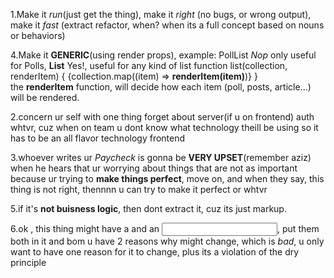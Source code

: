 1.Make it _run_(just get the thing), make it _right_ (no bugs, or wrong output), make it _fast_ (extract refactor, when? when its a full concept based on nouns or behaviors)

4.Make it **GENERIC**(using render props), example: PollList _Nop_ only useful for Polls, **List** Yes!, useful for any kind of list
function list(collection, renderItem) {
{collection.map((item) => **renderItem(item)**)}
}  
 the **renderItem** function, will decide how each
item (poll, posts, article...) will be rendered.

2.concern ur self with one thing forget about server(if u on frontend) auth whtvr, cuz when on team u dont know what technology theill be using so it has to be an all flavor technology frontend

3.whoever writes ur _Paycheck_ is gonna be **VERY UPSET**(remember aziz) when he hears that ur worrying about things that are not as important because ur trying to **make things perfect**, move on, and when they say, this thing is not right, thennnn u can try to make it perfect or whtvr

5.if it's **not buisness logic**, then dont extract it, cuz its just markup.

6.ok <TextField />, this thing might have a <label> and an <input>, put them both in it and bom u have 2 reasons why <TextField /> might change, which is _bad_, u only want to have one reason for it to change, plus its a violation of the dry principle
